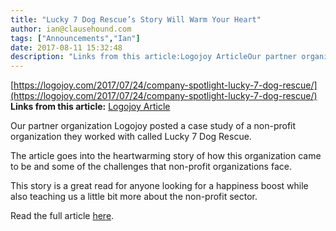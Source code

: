```yaml
---
title: "Lucky 7 Dog Rescue’s Story Will Warm Your Heart"
author: ian@clausehound.com
tags: ["Announcements","Ian"]
date: 2017-08-11 15:32:48
description: "Links from this article:Logojoy ArticleOur partner organization Logojoy posted a case study of a non-profit organization they worked with called L..."
---
```


[https://logojoy.com/2017/07/24/company-spotlight-lucky-7-dog-rescue/](https://logojoy.com/2017/07/24/company-spotlight-lucky-7-dog-rescue/)
**Links from this article:**
[Logojoy Article](https://logojoy.com/2017/07/24/company-spotlight-lucky-7-dog-rescue/)

Our partner organization Logojoy posted a case study of a non-profit organization they worked with called Lucky 7 Dog Rescue.

The article goes into the heartwarming story of how this organization came to be and some of the challenges that non-profit organizations face.

This story is a great read for anyone looking for a happiness boost while also teaching us a little bit more about the non-profit sector.

Read the full article [here](https://logojoy.com/2017/07/24/company-spotlight-lucky-7-dog-rescue/).